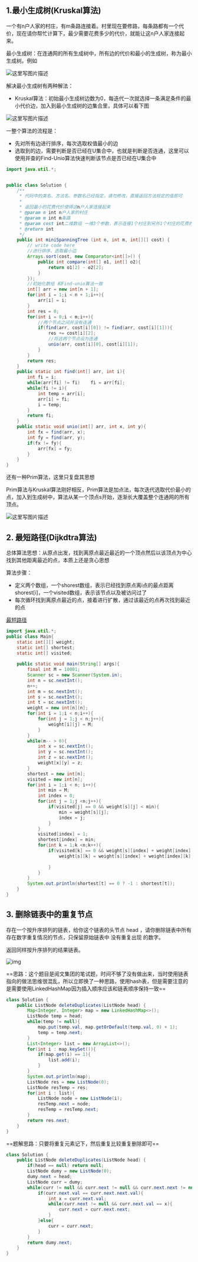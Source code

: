 ## 1.最小生成树(Kruskal算法)

一个有n户人家的村庄，有m条路连接着。村里现在要修路，每条路都有一个代价，现在请你帮忙计算下，最少需要花费多少的代价，就能让这n户人家连接起来。

最小生成树：在连通网的所有生成树中，所有边的代价和最小的生成树，称为最小生成树。例如

![这里写图片描述](http://cdn.noteblogs.cn/20160714130435508)

解决最小生成树有两种解法：

- Kruskal算法：初始最小生成树边数为0，每迭代一次就选择一条满足条件的最小代价边，加入到最小生成树的边集合里，具体可以看下图

![这里写图片描述](http://cdn.noteblogs.cn/20160714144315409)

一整个算法的流程是：

- 先对所有边进行排序，每次选取权值最小的边
- 选取到的边，需要判断是否已经在U集合中，也就是判断是否连通，这里可以使用并查的Find-Unio算法快速判断该节点是否已经在U集合中

```java
import java.util.*;


public class Solution {
    /**
     * 代码中的类名、方法名、参数名已经指定，请勿修改，直接返回方法规定的值即可
     *
     * 返回最小的花费代价使得这n户人家连接起来
     * @param n int n户人家的村庄
     * @param m int m条路
     * @param cost int二维数组 一维3个参数，表示连接1个村庄到另外1个村庄的花费的代价
     * @return int
     */
    public int miniSpanningTree (int n, int m, int[][] cost) {
        // write code here
        //进行排序，选取最小边
        Arrays.sort(cost, new Comparator<int[]>() {
            public int compare(int[] o1, int[] o2){
                return o1[2] - o2[2];
            }
        });
        //初始化数组 和Find-unio算法一致
        int[] arr = new int[n + 1];
        for(int i = 1;i < n + 1;i++){
            arr[i] = i;
        }
        int res = 0;
        for(int i = 0;i < m;i++){
            //两个节点之间并没有连通
            if(find(arr, cost[i][0]) != find(arr, cost[i][1])){
                res += cost[i][2];
                //将这两个节点设为连通
                unio(arr, cost[i][0], cost[i][1]);
            }
        }
        return res;
    }
    public static int find(int[] arr, int i){
        int fi = i;
        while(arr[fi] != fi)    fi = arr[fi];
        while(fi != i){
            int temp = arr[i];
            arr[i] = fi;
            i = temp;
        }
        return fi;
    }
    public static void unio(int[] arr, int x, int y){
        int fx = find(arr, x);
        int fy = find(arr, y);
        if(fx != fy){
            arr[fx] = fy;
        }
    }
}
```

还有一种Prim算法，这里只复盘其思想

Prim算法与Kruskal算法刚好相反，Prim算法是加点法，每次迭代选取代价最小的点，加入到生成树中，算法从某一个顶点s开始，逐渐长大覆盖整个连通网的所有顶点。

![这里写图片描述](http://cdn.noteblogs.cn/20160714161107576)

## 2. 最短路径(Dijkdtra算法)

总体算法思想：从原点出发，找到离原点最近最近的一个顶点然后以该顶点为中心找到其他距离最近的点，本质上还是贪心思想

算法步骤：

- 定义两个数组，一个shorest数组，表示已经找到原点离i点的最点距离shorest[i]，一个visited数组，表示该节点以及被访问过了
- 每次循环找到离原点最近的点，接着进行扩散，通过该最近的点再次找到最近的点

[最短路径](https://www.nowcoder.com/questionTerminal/bcf3a66a571f4cd2aa4173db3dafc8ee)

```java
import java.util.*;
public class Main{
    static int[][] weight;
    static int[] shortest;
    static int[] visited;
    
    public static void main(String[] args){
        final int M = 10001;
        Scanner sc = new Scanner(System.in);
        int n = sc.nextInt();
        n++;
        int m = sc.nextInt();
        int s = sc.nextInt();
        int t = sc.nextInt();
        weight = new int[n][n];
        for(int i = 1;i < n;i++){
            for(int j = 1;j < n;j++){
                weight[i][j] = M;
            }
        }
        while(m-- > 0){
            int x = sc.nextInt();
            int y = sc.nextInt();
            int z = sc.nextInt();
            weight[x][y] = z;
        }
        shortest = new int[n];
        visited = new int[n];
        for(int i = 1;i < n; i++){
            int min = M;
            int index = 0;
            for(int j = 1;j <n;j++){
                if(visited[j] == 0 && weight[s][j] < min){
                    min = weight[s][j];
                    index = j;
                }
            }
            visited[index] = 1;
            shortest[index] = min;
            for(int k = 1;k <n;k++){
                if(visited[k] == 0 && weight[s][index] + weight[index][k] < weight[s][k]){
                    weight[s][k] = weight[s][index] + weight[index][k];
                   
                }
            }
        }
        System.out.println(shortest[t] == 0 ? -1 : shortest[t]);
    }
}
```

## 3. 删除链表中的重复节点

存在一个按升序排列的链表，给你这个链表的头节点 head ，请你删除链表中所有存在数字重复情况的节点，只保留原始链表中 没有重复出现 的数字。

返回同样按升序排列的结果链表。

![img](https://assets.leetcode.com/uploads/2021/01/04/linkedlist1.jpg)

==思路：这个题目是阅文集团的笔试题，时间不够了没有做出来，当时使用链表指向的做法思维很混乱，所以立即换了一种思路，使用hash表，但是需要注意的是需要使用LinkedHashMap因为插入顺序应该和链表顺序保持一致==

```java
class Solution {
    public ListNode deleteDuplicates(ListNode head) {
        Map<Integer, Integer> map = new LinkedHashMap<>();
        ListNode temp = head;
        while(temp != null){
            map.put(temp.val, map.getOrDefault(temp.val, 0) + 1);
            temp = temp.next;
        }
        List<Integer> list = new ArrayList<>();
        for(int i : map.keySet()){
            if(map.get(i) == 1){
                list.add(i);
            }
        }
        System.out.println(map);
        ListNode res = new ListNode(0);
        ListNode resTemp = res;
        for(int i : list){
            ListNode node = new ListNode(i);
            resTemp.next = node;
            resTemp = resTemp.next;
        }
        return res.next;
    }
}
```

==题解思路：只要将重复元素记下，然后重复比较重复删除即可==

```java
class Solution {
    public ListNode deleteDuplicates(ListNode head) {
        if(head == null) return null;
        ListNode dumy = new ListNode(0);
        dumy.next = head;
        ListNode curr = dumy;
        while(curr != null && curr.next != null && curr.next.next != null){
            if(curr.next.val == curr.next.next.val){
                int x = curr.next.val;
                while(curr.next != null && curr.next.val == x){
                    curr.next = curr.next.next;
                }
            }else{
                curr = curr.next;
            }
        }
        return dumy.next;
    }
}
```

